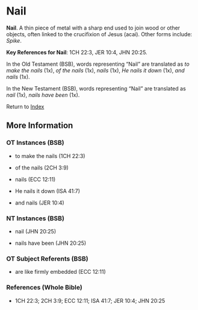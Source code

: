 # Nail
**Nail**. 
A thin piece of metal with a sharp end used to join wood or other objects, often linked to the crucifixion of Jesus (acai). 
Other forms include: 
*Spike*. 


**Key References for Nail**: 
1CH 22:3, JER 10:4, JHN 20:25. 


In the Old Testament (BSB), words representing “Nail” are translated as 
*to make the nails* (1x), *of the nails* (1x), *nails* (1x), *He nails it down* (1x), *and nails* (1x). 


In the New Testament (BSB), words representing “Nail” are translated as 
*nail* (1x), *nails have been* (1x). 


Return to [Index](00-Index.md)

## More Information

### OT Instances (BSB)

* to make the nails (1CH 22:3)

* of the nails (2CH 3:9)

* nails (ECC 12:11)

* He nails it down (ISA 41:7)

* and nails (JER 10:4)



### NT Instances (BSB)

* nail (JHN 20:25)

* nails have been (JHN 20:25)



### OT Subject Referents (BSB)

* are like firmly embedded (ECC 12:11)



### References (Whole Bible)

* 1CH 22:3; 2CH 3:9; ECC 12:11; ISA 41:7; JER 10:4; JHN 20:25



